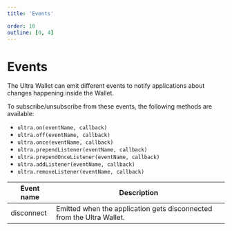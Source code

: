 ```yaml
---
title: 'Events'

order: 10
outline: [0, 4]
---
```


# Events

The Ultra Wallet can emit different events to notify applications about changes happening inside the Wallet.

To subscribe/unsubscribe from these events, the following methods are available:

-   `ultra.on(eventName, callback)`
-   `ultra.off(eventName, callback)`
-   `ultra.once(eventName, callback)`
-   `ultra.prependListener(eventName, callback)`
-   `ultra.prependOnceListener(eventName, callback)`
-   `ultra.addListener(eventName, callback)`
-   `ultra.removeListener(eventName, callback)`

| Event name | Description                                                           |
| ---------- | --------------------------------------------------------------------- |
| disconnect | Emitted when the application gets disconnected from the Ultra Wallet. |
